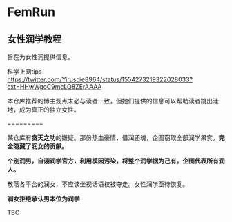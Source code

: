 # FemRun
## 女性润学教程
旨在为女性润提供信息。

科学上网tips
https://twitter.com/Yirusdie8964/status/1554273219322028033?cxt=HHwWgoC9mcLQ8ZErAAAA

本仓库推荐的博主观点未必与读者一致，但她们提供的信息可以帮助读者跳出洼地，成为真正的独立女性。

=========

某仓库有**贪天之功**的嫌疑。那份热血豪情，借润还魂，企图窃取全部润学果实。**完全隐藏了润女的贡献。**

**个别润男，自诩润学官方，利用模因污染，将整个润学据为己有，企图代表所有润人。**

散落各平台的润女，不应该坐视话语权被夺走。女性润学亟待恢复。

**润女拒绝承认男本位为润学**

 TBC
